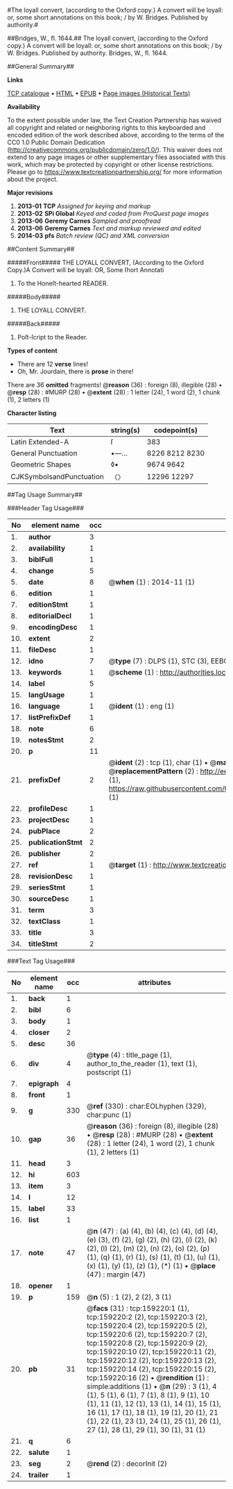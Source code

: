 #The loyall convert, (according to the Oxford copy.) A convert will be loyall: or, some short annotations on this book; / by W. Bridges. Published by authority.#

##Bridges, W., fl. 1644.##
The loyall convert, (according to the Oxford copy.) A convert will be loyall: or, some short annotations on this book; / by W. Bridges. Published by authority.
Bridges, W., fl. 1644.

##General Summary##

**Links**

[TCP catalogue](http://www.ota.ox.ac.uk/tcp/)  • 
[HTML](http://tei.it.ox.ac.uk/tcp/Texts-HTML/free/A77/A77378.html)  • 
[EPUB](http://tei.it.ox.ac.uk/tcp/Texts-EPUB/free/A77/A77378.epub) • 
[Page images (Historical Texts)](https://historicaltexts.jisc.ac.uk/eebo-99868881e)

**Availability**

To the extent possible under law, the Text Creation Partnership has waived all copyright and related or neighboring rights to this keyboarded and encoded edition of the work described above, according to the terms of the CC0 1.0 Public Domain Dedication (http://creativecommons.org/publicdomain/zero/1.0/). This waiver does not extend to any page images or other supplementary files associated with this work, which may be protected by copyright or other license restrictions. Please go to https://www.textcreationpartnership.org/ for more information about the project.

**Major revisions**

1. __2013-01__ __TCP__ *Assigned for keying and markup*
1. __2013-02__ __SPi Global__ *Keyed and coded from ProQuest page images*
1. __2013-06__ __Geremy Carnes__ *Sampled and proofread*
1. __2013-06__ __Geremy Carnes__ *Text and markup reviewed and edited*
1. __2014-03__ __pfs__ *Batch review (QC) and XML conversion*

##Content Summary##

#####Front#####
THE LOYALL CONVERT, (According to the Oxford Copy.)A Convert will be loyall: OR, Some ſhort Annotati
1. To the Honeſt-hearted READER.

#####Body#####

1. THE LOYALL CONVERT.

#####Back#####

1. Poſt-ſcript to the Reader.

**Types of content**

  * There are 12 **verse** lines!
  * Oh, Mr. Jourdain, there is **prose** in there!

There are 36 **omitted** fragments! 
 @__reason__ (36) : foreign (8), illegible (28)  •  @__resp__ (28) : #MURP (28)  •  @__extent__ (28) : 1 letter (24), 1 word (2), 1 chunk (1), 2 letters (1)

**Character listing**


|Text|string(s)|codepoint(s)|
|---|---|---|
|Latin Extended-A|ſ|383|
|General Punctuation|•—…|8226 8212 8230|
|Geometric Shapes|◊▪|9674 9642|
|CJKSymbolsandPunctuation|〈〉|12296 12297|

##Tag Usage Summary##

###Header Tag Usage###

|No|element name|occ|attributes|
|---|---|---|---|
|1.|__author__|3||
|2.|__availability__|1||
|3.|__biblFull__|1||
|4.|__change__|5||
|5.|__date__|8| @__when__ (1) : 2014-11 (1)|
|6.|__edition__|1||
|7.|__editionStmt__|1||
|8.|__editorialDecl__|1||
|9.|__encodingDesc__|1||
|10.|__extent__|2||
|11.|__fileDesc__|1||
|12.|__idno__|7| @__type__ (7) : DLPS (1), STC (3), EEBO-CITATION (1), PROQUEST (1), VID (1)|
|13.|__keywords__|1| @__scheme__ (1) : http://authorities.loc.gov/ (1)|
|14.|__label__|5||
|15.|__langUsage__|1||
|16.|__language__|1| @__ident__ (1) : eng (1)|
|17.|__listPrefixDef__|1||
|18.|__note__|6||
|19.|__notesStmt__|2||
|20.|__p__|11||
|21.|__prefixDef__|2| @__ident__ (2) : tcp (1), char (1)  •  @__matchPattern__ (2) : ([0-9\-]+):([0-9IVX]+) (1), (.+) (1)  •  @__replacementPattern__ (2) : http://eebo.chadwyck.com/downloadtiff?vid=$1&page=$2 (1), https://raw.githubusercontent.com/textcreationpartnership/Texts/master/tcpchars.xml#$1 (1)|
|22.|__profileDesc__|1||
|23.|__projectDesc__|1||
|24.|__pubPlace__|2||
|25.|__publicationStmt__|2||
|26.|__publisher__|2||
|27.|__ref__|1| @__target__ (1) : http://www.textcreationpartnership.org/docs/. (1)|
|28.|__revisionDesc__|1||
|29.|__seriesStmt__|1||
|30.|__sourceDesc__|1||
|31.|__term__|3||
|32.|__textClass__|1||
|33.|__title__|3||
|34.|__titleStmt__|2||


###Text Tag Usage###

|No|element name|occ|attributes|
|---|---|---|---|
|1.|__back__|1||
|2.|__bibl__|6||
|3.|__body__|1||
|4.|__closer__|2||
|5.|__desc__|36||
|6.|__div__|4| @__type__ (4) : title_page (1), author_to_the_reader (1), text (1), postscript (1)|
|7.|__epigraph__|4||
|8.|__front__|1||
|9.|__g__|330| @__ref__ (330) : char:EOLhyphen (329), char:punc (1)|
|10.|__gap__|36| @__reason__ (36) : foreign (8), illegible (28)  •  @__resp__ (28) : #MURP (28)  •  @__extent__ (28) : 1 letter (24), 1 word (2), 1 chunk (1), 2 letters (1)|
|11.|__head__|3||
|12.|__hi__|603||
|13.|__item__|3||
|14.|__l__|12||
|15.|__label__|33||
|16.|__list__|1||
|17.|__note__|47| @__n__ (47) : (a) (4), (b) (4), (c) (4), (d) (4), (e) (3), (f) (2), (g) (2), (h) (2), (i) (2), (k) (2), (l) (2), (m) (2), (n) (2), (o) (2), (p) (1), (q) (1), (r) (1), (s) (1), (t) (1), (u) (1), (x) (1), (y) (1), (z) (1), (*) (1)  •  @__place__ (47) : margin (47)|
|18.|__opener__|1||
|19.|__p__|159| @__n__ (5) : 1 (2), 2 (2), 3 (1)|
|20.|__pb__|31| @__facs__ (31) : tcp:159220:1 (1), tcp:159220:2 (2), tcp:159220:3 (2), tcp:159220:4 (2), tcp:159220:5 (2), tcp:159220:6 (2), tcp:159220:7 (2), tcp:159220:8 (2), tcp:159220:9 (2), tcp:159220:10 (2), tcp:159220:11 (2), tcp:159220:12 (2), tcp:159220:13 (2), tcp:159220:14 (2), tcp:159220:15 (2), tcp:159220:16 (2)  •  @__rendition__ (1) : simple:additions (1)  •  @__n__ (29) : 3 (1), 4 (1), 5 (1), 6 (1), 7 (1), 8 (1), 9 (1), 10 (1), 11 (1), 12 (1), 13 (1), 14 (1), 15 (1), 16 (1), 17 (1), 18 (1), 19 (1), 20 (1), 21 (1), 22 (1), 23 (1), 24 (1), 25 (1), 26 (1), 27 (1), 28 (1), 29 (1), 30 (1), 31 (1)|
|21.|__q__|6||
|22.|__salute__|1||
|23.|__seg__|2| @__rend__ (2) : decorInit (2)|
|24.|__trailer__|1||
